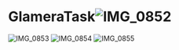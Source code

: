 # GlameraTask![IMG_0852](https://github.com/AhmedSalemMusallam/GlameraTask/assets/117483832/db3f3d11-7642-4eba-af2b-bb8a01741e05)
![IMG_0853](https://github.com/AhmedSalemMusallam/GlameraTask/assets/117483832/fa498edf-c722-45ee-85e6-92f703b6c18e)
![IMG_0854](https://github.com/AhmedSalemMusallam/GlameraTask/assets/117483832/3132e89f-7a42-498b-b268-1051af0121c2)
![IMG_0855](https://github.com/AhmedSalemMusallam/GlameraTask/assets/117483832/c74c7d82-890d-4d46-b512-03a9a8ce1932)
